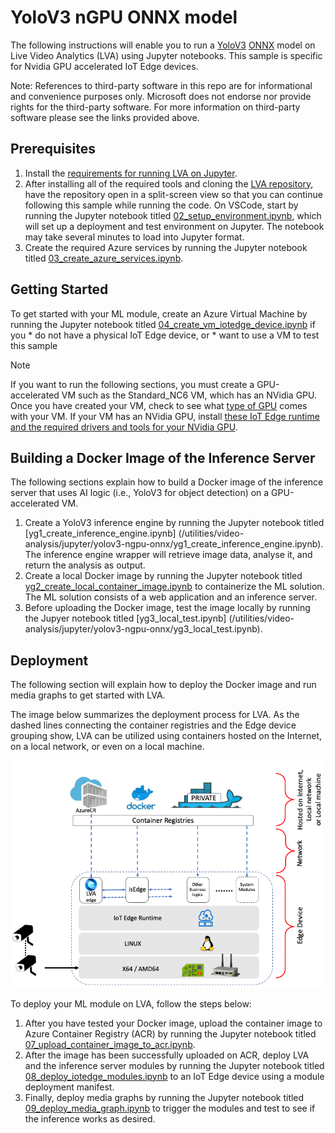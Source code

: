 # YoloV3 nGPU ONNX model
The following instructions will enable you to run a [YoloV3](http://pjreddie.com/darknet/yolo/) [ONNX](http://onnx.ai/) model on Live Video Analytics (LVA) using Jupyter notebooks. This sample is specific for Nvidia GPU accelerated IoT Edge devices. 

Note: References to third-party software in this repo are for informational and convenience purposes only. Microsoft does not endorse nor provide rights for the third-party software. For more information on third-party software please see the links provided above.

## Prerequisites
1. Install the [requirements for running LVA on Jupyter](/utilities/video-analysis/jupyter/01_requirements.md).
2. After installing all of the required tools and cloning the [LVA repository](/), have the repository open in a split-screen view so that you can continue following this sample while running the code. On VSCode, start by running the Jupyter notebook titled [02_setup_environment.ipynb](/utilities/video-analysis/jupyter/02_setup_environment.ipynb), which will set up a deployment and test environment on Jupyter. The notebook may take several minutes to load into Jupyter format.
3. Create the required Azure services by running the Jupyter notebook titled [03_create_azure_services.ipynb](/utilities/video-analysis/jupyter/03_create_azure_services.ipynb).

## Getting Started
<!--
    Change the following steps depending on the kind of sample: CPU (/utilities/video-analysis/jupyter/05_install_iotedge_runtime_cpu.md) or GPU (/utilities/video-analysis/jupyter/06_install_iotedge_runtime_gpu.md)
-->
To get started with your ML module, create an Azure Virtual Machine by running the Jupyter notebook titled [04_create_vm_iotedge_device.ipynb](/utilities/video-analysis/jupyter/04_create_vm_iotedge_device.ipynb) if you
    * do not have a physical IoT Edge device, or 
    * want to use a VM to test this sample
> [!NOTE]
> If you want to run the following sections, you must create a GPU-accelerated VM such as the Standard_NC6 VM, which has an NVidia GPU.
Once you have created your VM, check to see what [type of GPU](https://docs.microsoft.com/en-us/azure/virtual-machines/sizes-gpu?toc=/azure/virtual-machines/linux/toc.json&bc=/azure/virtual-machines/linux/breadcrumb/toc.json) comes with your VM. If your VM has an NVidia GPU, install [these IoT Edge runtime and the required drivers and tools for your NVidia GPU](/utilities/video-analysis/jupyter/06_install_iotedge_runtime_gpu.md). 

## Building a Docker Image of the Inference Server
<!--
    Change the following steps based on specific instructions.
-->
The following sections explain how to build a Docker image of the inference server that uses AI logic (i.e., YoloV3 for object detection) on a GPU-accelerated VM.
1. Create a YoloV3 inference engine by running the Jupyter notebook titled [yg1_create_inference_engine.ipynb] (/utilities/video-analysis/jupyter/yolov3-ngpu-onnx/yg1_create_inference_engine.ipynb). The inference engine wrapper will retrieve image data, analyse it, and return the analysis as output.
2. Create a local Docker image by running the Jupyter notebook titled [yg2_create_local_container_image.ipynb](/utilities/video-analysis/jupyter/yolov3-ngpu-onnx/yg2_create_local_container_image.ipynb) to containerize the ML solution. The ML solution consists of a web application and an inference server.
3. Before uploading the Docker image, test the image locally by running the Jupyer notebook titled [yg3_local_test.ipynb] (/utilities/video-analysis/jupyter/yolov3-ngpu-onnx/yg3_local_test.ipynb).

## Deployment
The following section will explain how to deploy the Docker image and run media graphs to get started with LVA. 

The image below summarizes the deployment process for LVA. As the dashed lines connecting the container registries and the Edge device grouping show, LVA can be utilized using containers hosted on the Internet, on a local network, or even on a local machine.

<img src="../documents/_architecture.png" width=500px/>  

To deploy your ML module on LVA, follow the steps below:

1. After you have tested your Docker image, upload the container image to Azure Container Registry (ACR) by running the Jupyter notebook titled [07_upload_container_image_to_acr.ipynb](/utilities/video-analysis/jupyter/07_upload_container_image_to_acr.ipynb). 
2. After the image has been successfully uploaded on ACR, deploy LVA and the inference server modules by running the Jupyter notebook titled [08_deploy_iotedge_modules.ipynb](/utilities/video-analysis/jupyter/08_deploy_iotedge_modules.ipynb) to an IoT Edge device using a module deployment manifest. 
3. Finally, deploy media graphs by running the Jupyter notebook titled [09_deploy_media_graph.ipynb](/utilities/video-analysis/jupyter/09_deploy_media_graph.ipynb) to trigger the modules and test to see if the inference works as desired.
